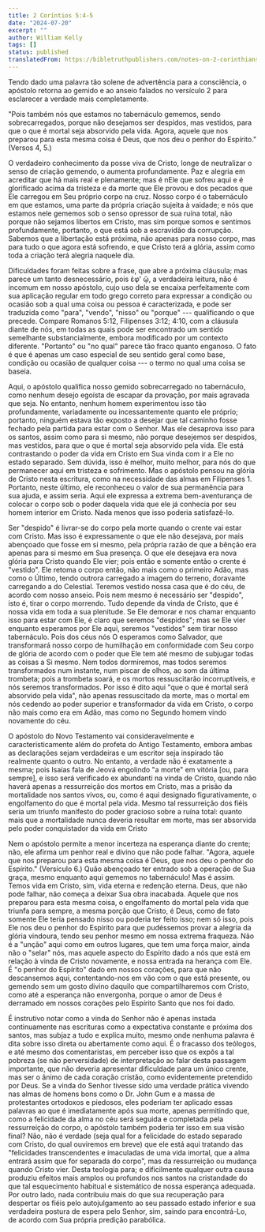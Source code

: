 ```yaml
---
title: 2 Coríntios 5:4-5
date: "2024-07-20"
excerpt: ""
author: William Kelly
tags: []
status: published
translatedFrom: https://bibletruthpublishers.com/notes-on-2-corinthians-5-4-5/william-kelly-wk/w-kelly/lac155724-lub-16163-5
---
```


Tendo dado uma palavra tão solene de advertência para a consciência, o
apóstolo retorna ao gemido e ao anseio falados no versículo 2 para
esclarecer a verdade mais completamente.

\"Pois também nós que estamos no tabernáculo gememos, sendo
sobrecarregados, porque não desejamos ser despidos, mas vestidos, para
que o que é mortal seja absorvido pela vida. Agora, aquele que nos
preparou para esta mesma coisa é Deus, que nos deu o penhor do
Espírito.\" (Versos 4, 5.)

O verdadeiro conhecimento da posse viva de Cristo, longe de neutralizar
o senso de criação gemendo, o aumenta profundamente. Paz e alegria em
acreditar que há mais real e plenamente; mas é nEle que sofreu aqui e é
glorificado acima da tristeza e da morte que Ele provou e dos pecados
que Ele carregou em Seu próprio corpo na cruz. Nosso corpo é o
tabernáculo em que estamos, uma parte da própria criação sujeita à
vaidade; e nós que estamos nele gememos sob o senso opressor de sua
ruína total, não porque não sejamos libertos em Cristo, mas sim porque
somos e sentimos profundamente, portanto, o que está sob a escravidão da
corrupção. Sabemos que a libertação está próxima, não apenas para nosso
corpo, mas para tudo o que agora está sofrendo, e que Cristo terá a
glória, assim como toda a criação terá alegria naquele dia.

Dificuldades foram feitas sobre a frase, que abre a próxima cláusula;
mas parece um tanto desnecessário, pois ἐφ' ᾥ, a verdadeira leitura, não
é incomum em nosso apóstolo, cujo uso dela se encaixa perfeitamente com
sua aplicação regular em todo grego correto para expressar a condição ou
ocasião sob a qual uma coisa ou pessoa é caracterizada, e pode ser
traduzida como \"para\", \"vendo\", \"nisso\" ou \"porque\" ---
qualificando o que precede. Compare Romanos 5:12, Filipenses 3:12; 4:10,
com a cláusula diante de nós, em todas as quais pode ser encontrado um
sentido semelhante substancialmente, embora modificado por um contexto
diferente. \"Portanto\" ou \"no qual\" parece tão fraco quanto enganoso.
O fato é que é apenas um caso especial de seu sentido geral como base,
condição ou ocasião de qualquer coisa --- o termo no qual uma coisa se
baseia.

Aqui, o apóstolo qualifica nosso gemido sobrecarregado no tabernáculo,
como nenhum desejo egoísta de escapar da provação, por mais agravada que
seja. No entanto, nenhum homem experimentou isso tão profundamente,
variadamente ou incessantemente quanto ele próprio; portanto, ninguém
estava tão exposto a desejar que tal caminho fosse fechado pela partida
para estar com o Senhor. Mas ele desaprova isso para os santos, assim
como para si mesmo, não porque desejemos ser despidos, mas vestidos,
para que o que é mortal seja absorvido pela vida. Ele está contrastando
o poder da vida em Cristo em Sua vinda com ir a Ele no estado separado.
Sem dúvida, isso é melhor, muito melhor, para nós do que permanecer aqui
em tristeza e sofrimento. Mas o apóstolo pensou na glória de Cristo
nesta escritura, como na necessidade das almas em Filipenses 1.
Portanto, neste último, ele reconheceu o valor de sua permanência para
sua ajuda, e assim seria. Aqui ele expressa a extrema bem-aventurança de
colocar o corpo sob o poder daquela vida que ele já conhecia por seu
homem interior em Cristo. Nada menos que isso poderia satisfazê-lo.

Ser \"despido\" é livrar-se do corpo pela morte quando o crente vai
estar com Cristo. Mas isso é expressamente o que ele não desejava, por
mais abençoado que fosse em si mesmo, pela própria razão de que a bênção
era apenas para si mesmo em Sua presença. O que ele desejava era nova
glória para Cristo quando Ele vier; pois então e somente então o crente
é \"vestido\". Ele retoma o corpo então, não mais como o primeiro Adão,
mas como o Último, tendo outrora carregado a imagem do terreno,
doravante carregando a do Celestial. Teremos vestido nossa casa que é do
céu, de acordo com nosso anseio. Pois nem mesmo é necessário ser
\"despido\", isto é, tirar o corpo morrendo. Tudo depende da vinda de
Cristo, que é nossa vida em toda a sua plenitude. Se Ele demorar e nos
chamar enquanto isso para estar com Ele, é claro que seremos
\"despidos\"; mas se Ele vier enquanto esperamos por Ele aqui, seremos
\"vestidos\" sem tirar nosso tabernáculo. Pois dos céus nós O esperamos
como Salvador, que transformará nosso corpo de humilhação em
conformidade com Seu corpo de glória de acordo com o poder que Ele tem
até mesmo de subjugar todas as coisas a Si mesmo. Nem todos dormiremos,
mas todos seremos transformados num instante, num piscar de olhos, ao
som da última trombeta; pois a trombeta soará, e os mortos ressuscitarão
incorruptíveis, e nós seremos transformados. Por isso é dito aqui \"que
o que é mortal será absorvido pela vida\", não apenas ressuscitado da
morte, mas o mortal em nós cedendo ao poder superior e transformador da
vida em Cristo, o corpo não mais como era em Adão, mas como no Segundo
homem vindo novamente do céu.

O apóstolo do Novo Testamento vai consideravelmente e
caracteristicamente além do profeta do Antigo Testamento, embora ambas
as declarações sejam verdadeiras e um escritor seja inspirado tão
realmente quanto o outro. No entanto, a verdade não é exatamente a
mesma; pois Isaías fala de Jeová engolindo \"a morte\" em vitória \[ou,
para sempre\], e isso será verificado ex abundanti na vinda de Cristo,
quando não haverá apenas a ressurreição dos mortos em Cristo, mas a
prisão da mortalidade nos santos vivos, ou, como é aqui designado
figurativamente, o engolfamento do que é mortal pela vida. Mesmo tal
ressurreição dos fiéis seria um triunfo manifesto do poder gracioso
sobre a ruína total: quanto mais que a mortalidade nunca deveria
resultar em morte, mas ser absorvida pelo poder conquistador da vida em
Cristo

Nem o apóstolo permite a menor incerteza na esperança diante do crente;
não, ele afirma um penhor real e divino que não pode falhar. \"Agora,
aquele que nos preparou para esta mesma coisa é Deus, que nos deu o
penhor do Espírito.\" (Versículo 6.) Quão abençoado ter entrado sob a
operação de Sua graça, mesmo enquanto aqui gememos no tabernáculo! Mas é
assim. Temos vida em Cristo, sim, vida eterna e redenção eterna. Deus,
que não pode falhar, não começa a deixar Sua obra inacabada. Aquele que
nos preparou para esta mesma coisa, o engolfamento do mortal pela vida
que triunfa para sempre, a mesma porção que Cristo, é Deus, como de fato
somente Ele teria pensado nisso ou poderia ter feito isso; nem só isso,
pois Ele nos deu o penhor do Espírito para que pudéssemos provar a
alegria da glória vindoura, tendo seu penhor mesmo em nossa extrema
fraqueza. Não é a \"unção\" aqui como em outros lugares, que tem uma
força maior, ainda não o \"selar\" nós, mas aquele aspecto do Espírito
dado a nós que está em relação à vinda de Cristo novamente, e nossa
entrada na herança com Ele. É \"o penhor do Espírito\" dado em nossos
corações, para que não descansemos aqui, contentando-nos em vão com o
que está presente, ou gemendo sem um gosto divino daquilo que
compartilharemos com Cristo, como até a esperança não envergonha, porque
o amor de Deus é derramado em nossos corações pelo Espírito Santo que
nos foi dado.

É instrutivo notar como a vinda do Senhor não é apenas instada
continuamente nas escrituras como a expectativa constante e próxima dos
santos, mas subjaz a tudo e explica muito, mesmo onde nenhuma palavra é
dita sobre isso direta ou abertamente como aqui. É o fracasso dos
teólogos, e até mesmo dos comentaristas, em perceber isso que os expôs a
tal pobreza (se não perversidade) de interpretação ao falar desta
passagem importante, que não deveria apresentar dificuldade para um
único crente, mas ser o ânimo de cada coração cristão, como
evidentemente pretendido por Deus. Se a vinda do Senhor tivesse sido uma
verdade prática vivendo nas almas de homens bons como o Dr. John Gum e a
massa de protestantes ortodoxos e piedosos, eles poderiam ter aplicado
essas palavras ao que é imediatamente após sua morte, apenas permitindo
que, como a felicidade da alma no céu será seguida e completada pela
ressurreição do corpo, o apóstolo também poderia ter isso em sua visão
final? Não, não é verdade (seja qual for a felicidade do estado separado
com Cristo, do qual ouviremos em breve) que ele está aqui tratando das
\"felicidades transcendentes e imaculadas de uma vida imortal, que a
alma entrará assim que for separada do corpo\", mas da ressurreição ou
mudança quando Cristo vier. Desta teologia para; e dificilmente qualquer
outra causa produziu efeitos mais amplos ou profundos nos santos na
cristandade do que tal esquecimento habitual e sistemático de nossa
esperança adequada. Por outro lado, nada contribuiu mais do que sua
recuperação para despertar os fiéis pelo autojulgamento ao seu passado
estado inferior e sua verdadeira postura de espera pelo Senhor, sim,
saindo para encontrá-Lo, de acordo com Sua própria predição parabólica.

